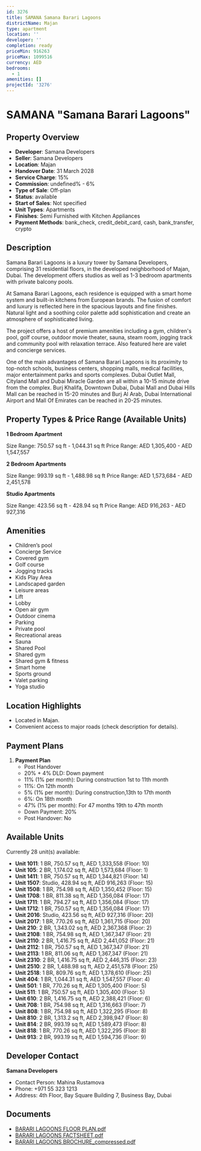 ```yaml
---
id: 3276
title: SAMANA Samana Barari Lagoons
districtName: Majan
type: apartment
location: ''
developer: ''
completion: ready
priceMin: 916263
priceMax: 1099516
currency: AED
bedrooms:
  - 1
amenities: []
projectId: '3276'
---
```


# SAMANA "Samana Barari Lagoons"

## Property Overview
- **Developer**: Samana Developers
- **Seller**: Samana Developers
- **Location**: Majan
- **Handover Date**: 31 March 2028
- **Service Charge**: 15%
- **Commission**: undefined% - 6%
- **Type of Sale**: Off-plan
- **Status**: available
- **Start of Sales**: Not specified
- **Unit Types**: Apartments
- **Finishes**: Semi Furnished with Kitchen Appliances
- **Payment Methods**: bank_check, credit_debit_card, cash, bank_transfer, crypto

## Description
Samana Barari Lagoons is a luxury tower by Samana Developers, comprising 31 residential floors, in the developed neighborhood of Majan, Dubai. The development offers studios as well as 1-3 bedroom apartments with private balcony pools.

At Samana Barari Lagoons, each residence is equipped with a smart home system and built-in kitchens from European brands. The fusion of comfort and luxury is reflected here in the spacious layouts and fine finishes. Natural light and a soothing color palette add sophistication and create an atmosphere of sophisticated living.

The project offers a host of premium amenities including a gym, children's pool, golf course, outdoor movie theater, sauna, steam room, jogging track and community pool with relaxation terrace. Also featured here are valet and concierge services.

One of the main advantages of Samana Barari Lagoons is its proximity to top-notch schools, business centers, shopping malls, medical facilities, major entertainment parks and sports complexes. Dubai Outlet Mall, Cityland Mall and Dubai Miracle Garden are all within a 10-15 minute drive from the complex. Burj Khalifa, Downtown Dubai, Dubai Mall and Dubai Hills Mall can be reached in 15-20 minutes and Burj Al Arab, Dubai International Airport and Mall Of Emirates can be reached in 20-25 minutes.

## Property Types & Price Range (Available Units)
**1 Bedroom Apartment**

Size Range: 750.57 sq ft - 1,044.31 sq ft
Price Range: AED 1,305,400 - AED 1,547,557

**2 Bedroom Apartments**

Size Range: 993.19 sq ft - 1,488.98 sq ft
Price Range: AED 1,573,684 - AED 2,451,578

**Studio Apartments**

Size Range: 423.56 sq ft - 428.94 sq ft
Price Range: AED 916,263 - AED 927,316

## Amenities
- Children’s pool
- Concierge Service
- Covered gym
- Golf course
- Jogging tracks
- Kids Play Area
- Landscaped garden
- Leisure areas
- Lift
- Lobby
- Open air gym
- Outdoor cinema
- Parking
- Private pool
- Recreational areas
- Sauna
- Shared Pool
- Shared gym
- Shared gym & fitness
- Smart home
- Sports ground
- Valet parking
- Yoga studio

## Location Highlights
- Located in Majan.
- Convenient access to major roads (check description for details).

## Payment Plans
1. **Payment Plan**
   - Post Handover
   - 20% + 4% DLD: Down payment
   - 11% (1% per month): During construction 1st to 11th month
   - 11%: On 12th month
   - 5% (1% per month): During construction,13th to 17th month
   - 6%: On 18th month
   - 47% (1% per month): For 47 months 19th to 47th month
   - Down Payment: 20%
   - Post Handover: No

## Available Units
Currently 28 unit(s) available:
- **Unit 1011**: 1 BR, 750.57 sq ft, AED 1,333,558 (Floor: 10)
- **Unit 105**: 2 BR, 1,174.02 sq ft, AED 1,573,684 (Floor: 1)
- **Unit 1411**: 1 BR, 750.57 sq ft, AED 1,344,821 (Floor: 14)
- **Unit 1507**: Studio, 428.94 sq ft, AED 916,263 (Floor: 15)
- **Unit 1508**: 1 BR, 754.98 sq ft, AED 1,350,452 (Floor: 15)
- **Unit 1708**: 1 BR, 811.38 sq ft, AED 1,356,084 (Floor: 17)
- **Unit 1711**: 1 BR, 794.27 sq ft, AED 1,356,084 (Floor: 17)
- **Unit 1712**: 1 BR, 750.57 sq ft, AED 1,356,084 (Floor: 17)
- **Unit 2016**: Studio, 423.56 sq ft, AED 927,316 (Floor: 20)
- **Unit 2017**: 1 BR, 770.26 sq ft, AED 1,361,715 (Floor: 20)
- **Unit 210**: 2 BR, 1,343.02 sq ft, AED 2,367,368 (Floor: 2)
- **Unit 2108**: 1 BR, 754.98 sq ft, AED 1,367,347 (Floor: 21)
- **Unit 2110**: 2 BR, 1,416.75 sq ft, AED 2,441,052 (Floor: 21)
- **Unit 2112**: 1 BR, 750.57 sq ft, AED 1,367,347 (Floor: 21)
- **Unit 2113**: 1 BR, 811.06 sq ft, AED 1,367,347 (Floor: 21)
- **Unit 2310**: 2 BR, 1,416.75 sq ft, AED 2,446,315 (Floor: 23)
- **Unit 2510**: 2 BR, 1,488.98 sq ft, AED 2,451,578 (Floor: 25)
- **Unit 2518**: 1 BR, 809.76 sq ft, AED 1,378,610 (Floor: 25)
- **Unit 404**: 1 BR, 1,044.31 sq ft, AED 1,547,557 (Floor: 4)
- **Unit 501**: 1 BR, 770.26 sq ft, AED 1,305,400 (Floor: 5)
- **Unit 511**: 1 BR, 750.57 sq ft, AED 1,305,400 (Floor: 5)
- **Unit 610**: 2 BR, 1,416.75 sq ft, AED 2,388,421 (Floor: 6)
- **Unit 708**: 1 BR, 754.98 sq ft, AED 1,316,663 (Floor: 7)
- **Unit 808**: 1 BR, 754.98 sq ft, AED 1,322,295 (Floor: 8)
- **Unit 810**: 2 BR, 1,313.2 sq ft, AED 2,398,947 (Floor: 8)
- **Unit 814**: 2 BR, 993.19 sq ft, AED 1,589,473 (Floor: 8)
- **Unit 818**: 1 BR, 770.26 sq ft, AED 1,322,295 (Floor: 8)
- **Unit 913**: 2 BR, 993.19 sq ft, AED 1,594,736 (Floor: 9)

## Developer Contact
**Samana Developers**
- Contact Person: Mahina Rustamova
- Phone: +971 55 323 1213
- Address: 4th Floor, Bay Square Building 7, Business Bay, Dubai

## Documents
- [BARARI LAGOONS FLOOR PLAN.pdf](https://cdn.geniemap.net/2024/10/07/wQLrjIUADdUfcpKbZgpML1jYvpLkmwz4kDPRp2Rh.pdf)
- [BARARI LAGOONS FACTSHEET.pdf](https://cdn.geniemap.net/2024/10/07/wIidPjIqG9n5Fj82QXUf6oTjGKmVBzb7UX7gIlBK.pdf)
- [BARARI LAGOONS BROCHURE_compressed.pdf](https://cdn.geniemap.net/2024/10/07/3nD600QgCxtvC14WISKXm7MPyM07fJIJYyMxaBbP.pdf)

